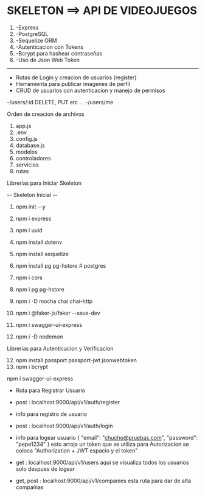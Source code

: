 # SKELETON ==> API DE VIDEOJUEGOS #

1. -Express
2. -PostgreSQL
3. -Sequelize ORM
4. -Autenticacion con Tokens
5. -Bcrypt para hashear contraseñas
6. -Uso de Json Web Token

---

- Rutas de Login y creacion de usuarios (register)
- Herramienta para publicar imagenes de perfil
- CRUD de usuarios con autenticacion y manejo de permisos

-/users/:id DELETE, PUT etc ...
-/users/me

Orden de creacion de archivos
1. app.js
2. .env
3. config.js
4. database.js
5. modelos
6. controladores
7. servicios
8. rutas

Librerias para Iniciar Skeleton

-- Skeleton Inicial --
1. npm init --y
2. npm i express
3. npm i uuid
4. npm install dotenv
5. npm install sequelize
6. npm install pg pg-hstore # postgres

7. npm i cors
8. npm i pg pg-hstore
9. npm i -D mocha chai chai-http
10. npm i @faker-js/faker --save-dev
11. npm i swagger-ui-express

11. npm i -D nodemon

Librerias para Autenticacion y Verificacion

12. npm install passport passport-jwt jsonwebtoken
13. npm i bcrypt

npm i swagger-ui-express

- Ruta para Registrar Usuario
- post : localhost:9000/api/v1/auth/register
- info para registro de usuario 
- post : localhost:9000/api/v1/auth/login
- info para logear usuario {
  "email": "chucho@pruebas.com",
  "password": "pepe1234"
    } esto arroja un token que se utiliza para Autorizacion
    se coloca "Authorization + JWT espacio y el token"

- get : localhost:9000/api/v1/users aqui se visualiza todos los usuarios solo despues de logear
- get, post : localhost:9000/api/v1/companies esta ruta para dar de alta compañias

